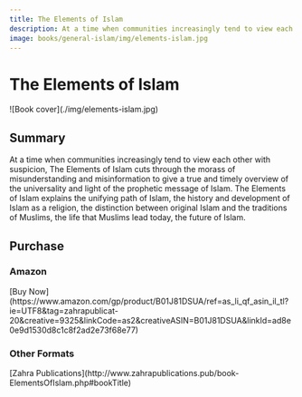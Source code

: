 ```yaml
---
title: The Elements of Islam
description: At a time when communities increasingly tend to view each other with suspicion, The Elements of Islam cuts through the morass of misunderstanding and misinformation to give a true and timely overview of the universality and light of the prophetic message of Islam.
image: books/general-islam/img/elements-islam.jpg
---
```


# The Elements of Islam

<div markdown="1" class="cover-image">
![Book cover](./img/elements-islam.jpg)
</div>

## Summary

At a time when communities increasingly tend to view each other with suspicion, The Elements of Islam cuts through the morass of misunderstanding and misinformation to give a true and timely overview of the universality and light of the prophetic message of Islam. The Elements of Islam explains the unifying path of Islam, the history and development of Islam as a religion, the distinction between original Islam and the traditions of Muslims, the life that Muslims lead today, the future of Islam.

## Purchase

### Amazon

<div markdown="3" class="purchase-link">
[Buy Now](https://www.amazon.com/gp/product/B01J81DSUA/ref=as_li_qf_asin_il_tl?ie=UTF8&tag=zahrapublicat-20&creative=9325&linkCode=as2&creativeASIN=B01J81DSUA&linkId=ad8e0e9d1530d8c1c8f2ad2e73f68e77)
</div>

### Other Formats

<div markdown="3" class="purchase-link">
[Zahra Publications](http://www.zahrapublications.pub/book-ElementsOfIslam.php#bookTitle)
</div>


